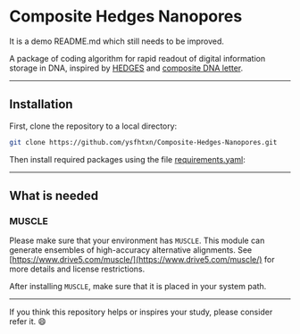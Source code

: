 # Composite Hedges Nanopores

It is a demo README.md which still needs to be improved.

A package of coding algorithm for rapid readout of digital information storage in DNA, inspired by [HEDGES](https://github.com/whpress/hedges) and [composite DNA letter](https://github.com/leon-anavy/dna-fountain).

---

## Installation

First, clone the repository to a local directory:

```bash
git clone https://github.com/ysfhtxn/Composite-Hedges-Nanopores.git
```

Then install required packages using the file [requirements.yaml](https://github.com/ysfhtxn/Composite-Hedges-Nanopores/blob/main/requirements.yaml):

---

## What is needed

### MUSCLE
Please make sure that your environment has `MUSCLE`. This module can generate ensembles of high-accuracy alternative alignments. See [https://www.drive5.com/muscle/](https://www.drive5.com/muscle/) for more details and license restrictions.

After installing `MUSCLE`, make sure that it is placed in your system path.

---

If you think this repository helps or inspires your study, please consider refer it. 😄

